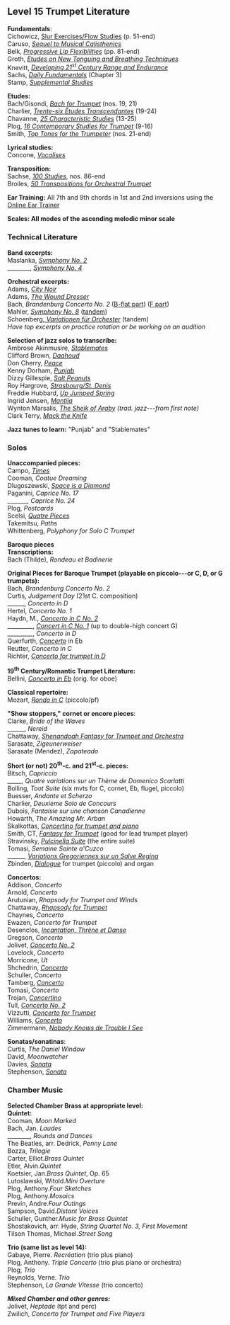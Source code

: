 ## Level 15 Trumpet Literature  
**Fundamentals**:  
Cichowicz, [Slur Exercises/Flow Studies](https://www.dropbox.com/s/4svl5bhshnksjhv/Cichowicz-Flow-Studies.pdf?dl=0) (p. 51-end)  
Caruso, [*Sequel to Musical Calisthenics*](https://www.dropbox.com/s/io3zdw5dlfo1pwc/Caruso%2C%20Derasse%2C%20Sequel%20to%20Musical%20Calisthenics.pdf?dl=0)  
Belk, [*Progressive Lip Flexibilities*](https://www.dropbox.com/s/7sz2tv13vc2ipuz/Belk%2C%20Progressive%20Lip%20Flexibilities.pdf?dl=0) (pp. 81-end)  
Groth, [*Etudes on New Tonguing and Breathing Techniques*](https://www.dropbox.com/s/2s4xy5qbc0g169n/Groth%2C%20Etuden%20uber%20neue%20Zungenstob%20und%20Atem%20Techniken.pdf?dl=0)  
Knevitt, [*Developing 21<sup>st</sup> Century Range and Endurance*](https://www.dropbox.com/s/qym3sz7j7221sis/Knevitt%2C%20Developing-21st-Century-Range-and-Endurance-on-Trumpet.pdf?dl=0)  
Sachs, [*Daily Fundamentals*](https://www.dropbox.com/s/uitood5nqkaulh1/Sachs%20Daily%20Fundamentals.pdf?dl=0) (Chapter 3)  
Stamp, [*Supplemental Studies*](https://www.dropbox.com/s/y2c9ifylls2xuc6/Stamp%2C%20Supplemental%20Studies.pdf?dl=0)  
  
**Etudes:**  
Bach/Gisondi, [*Bach for Trumpet*](https://www.dropbox.com/s/la9vdzb1at6otoy/Gisondi%2C%20Bach_For_Trumpet.pdf?dl=0) (nos. 19, 21)  
Charlier, [*Trente-six Études Transcendantes*](https://www.dropbox.com/s/btdtztjog1l50wh/Charlier%20-%2036%20Etudes%20for%20Trumpet.pdf?dl=0) (19-24)  
Chavanne, [*25 Characteristic Studies*](https://www.dropbox.com/s/fxc0cjtftaddxww/Chavanne%2C%2025-Characteristic-Studies.pdf?dl=0) (13-25)  
Plog, [*16 Contemporary Studies for Trumpet*](https://www.dropbox.com/s/akqi8q9ldwu8486/Plog%2C%2016-Contemporary-Etudes-for-Trumpet.pdf?dl=0) (9-16)  
Smith, [*Top Tones for the Trumpeter*](https://www.dropbox.com/s/a2ws9fnt83eyvrc/Smith-Toptones.pdf?dl=0) (nos. 21-end)  
  
**Lyrical studies:**  
Concone, [*Vocalises*](https://www.dropbox.com/s/ulcihu21nmzur3t/Concone%2C%20Complete%20Solfeggi%20tpt.pdf?dl=0)  
  
**Transposition:**  
Sachse, [*100 Studies*](https://www.dropbox.com/s/m8prssj7y8p6ljy/Sachse%20100%20Studies.pdf?dl=0), nos. 86-end  
Broiles, [*50 Transpositions for Orchestral Trumpet*](https://www.dropbox.com/s/xcawt7gvp2oojwa/Broiles%2C%2050%20Transpositions%20for%20Orchestral%20Trumpet.pdf?dl=0)  
  
**Ear Training:** All 7th and 9th chords in 1st and 2nd inversions using the [Online Ear Trainer](https://www.iwasdoingallright.com/tools/ear_training/online/)  
  
**Scales: All modes of the ascending melodic minor scale**  
  
### Technical Literature  
**Band excerpts:**  
Maslanka, [*Symphony No. 2*](https://www.dropbox.com/s/rtdzgevgo6gij2m/Maslanka%2C%20Symphony%20No.%202%20excerpts.pdf?dl=0)  
\_\_\_\_\_\_\_\_, [*Symphony No. 4*](https://www.dropbox.com/s/xvaqzhs0nl5zwgw/Maslanka%2C%20Symphony%20No.%204%20excerpts.pdf?dl=0)  

**Orchestral excerpts:**  
Adams, [*City Noir*](https://www.dropbox.com/s/ujn1i4941xlmo7o/Sachs%2C%20The%20Orchestral%20Trumpet%20%28searchable%20text%29.pdf?dl=0)  
Adams, [*The Wound Dresser*](https://www.dropbox.com/s/ujn1i4941xlmo7o/Sachs%2C%20The%20Orchestral%20Trumpet%20%28searchable%20text%29.pdf?dl=0)  
Bach, *Brandenburg Concerto No. 2* ([B-flat part](https://www.dropbox.com/s/fkqsb244cabo6w4/Bach%2C%20Brandenburg%20Concerto%20No.%202%20in%20Bb%20excerpts%20HME.pdf?dl=0)) ([F part](https://www.dropbox.com/s/1pafdtz2xdax9y6/Bach%2C%20Brandenburg%20Concerto%20No.%202%20in%20F%20excerpts%20HME.pdf?dl=0))  
Mahler, [*Symphony No. 8*](https://www.dropbox.com/s/05ycgvorcemyy3g/Sachs%2C%20Mahler%20Symph%20Works%2C%20vol%203%20IMC.pdf?dl=0) ([tandem](https://www.dropbox.com/s/0eerjcvtmf4i4oa/Mahler%2C%20Symphony%20No.%208%20excerpts%20tandem%20HME.pdf?dl=0))  
Schoenberg[*, Variationen für Orchester*](https://www.dropbox.com/s/gpodml9wyhg7amd/Schoenberg%2C%20Variationen%20fur%20Orchester%20excerpts%20tandem%20HME.pdf?dl=0) (tandem)  
*Have top excerpts on practice rotation or be working on an audition*  
  
**Selection of jazz solos to transcribe:**  
Ambrose Akinmusire, [*Stablemates*](https://youtu.be/9_Hj5Wd49iU)  
Clifford Brown, [*Daahoud*](https://youtu.be/lv4EarQxGMo)  
Don Cherry, [*Peace*](https://youtu.be/nAomEYBpJsg?t=255)  
Kenny Dorham, [*Punjab*](https://youtu.be/VOYqO3zwYIU?t=204)  
Dizzy Gillespie, [*Salt Peanuts*](https://youtu.be/gg1Wl-NmzWg?t=129)  
Roy Hargrove, [*Strasbourg/St. Denis*](https://youtu.be/PZ4oyVMtVvg?t=235)  
Freddie Hubbard, [*Up Jumped Spring*](https://youtu.be/khby51sf82s)  
Ingrid Jensen, [*Mantija*](https://youtu.be/SvQ6dCny0l4?t=118)  
Wynton Marsalis, *[The Sheik of Araby](https://youtu.be/ZBJ-MmTA-eU) (trad. jazz---from first note)*  
Clark Terry, [*Mack the Knife*](https://youtu.be/HaEF6xfijL0)  
  
**Jazz tunes to learn:** "Punjab" and "Stablemates"  
  
### Solos  
**Unaccompanied pieces:**  
Campo, [*Times*](https://www.dropbox.com/s/jjoepbvxyyb2rrg/Campo%2C%20Times%20solo%20unaccompanied%20tpt.pdf?dl=0)  
Cooman, *Coatue Dreaming*  
Dlugoszewski, [*Space is a Diamond*](https://www.dropbox.com/s/4v8iwjlhlt1q3y8/Dlugoszewski%2C%20Space%20is%20a%20Diamond%20unaccompanied%20tpt.pdf?dl=0)  
Paganini, *Caprice No. 17*  
\_\_\_\_\_\_\_, *Caprice No. 24*  
Plog, *Postcards*  
Scelsi, [*Quatre Pieces*](https://www.dropbox.com/s/6rgnbf2w2ef6gbj/Scelsi%2C%20Quatre%20Pieces%20unaccompanied.pdf?dl=0)  
Takemitsu, *Paths*  
Whittenberg, *Polyphony for Solo C Trumpet*  
  
**Baroque pieces**  
**Transcriptions:**  
Bach (Thilde), *Rondeau et Badinerie*  
  
**Original Pieces for Baroque Trumpet (playable on piccolo---or C, D, or G trumpets):**  
Bach, *Brandenburg Concerto No. 2*  
Curtis, *Judgement Day* (21st C. composition)  
\_\_\_\_\_\_, *Concerto in D*  
Hertel, *Concerto No. 1*  
Haydn, M., [*Concerto in C No. 2*](https://www.dropbox.com/s/wdr73p802uu3qye/Haydn%2C%20Tarr%2C%20Trumpet%20Concerto%20No.%202%20Ctpt.pdf?dl=0)  
\_\_\_\_\_\_\_\_\_, [*Concert in C No. 1*](https://www.dropbox.com/s/r07q7r4lzh7v8qm/Haydn%2C%20Concertino%20per%20il%20Clarino%20tpt%20pf.pdf?dl=0) (up to double-high concert G)  
\_\_\_\_\_\_\_\_\_, *Concerto in D*  
Querfurth, [*Concerto*](https://www.dropbox.com/s/ov00t4e59pt3xuu/Querfurth%2C%20Concerto%20Eb%20tpt%20no%20pf.pdf?dl=0) in Eb  
Reutter, *Concerto in C*  
Richter, [*Concerto for trumpet in D*](https://www.dropbox.com/s/d44gpkz1v6532gw/Richter%2C%20Konzert%20fur%20Trompete%20tpt%2C%20pf.pdf?dl=0)  
  
**19<sup>th</sup> Century/Romantic Trumpet Literature:**  
Bellini, [*Concerto in Eb*](https://www.dropbox.com/s/1ulm3oqdxdfcd9l/high%20trumpet%20all%20of%20it.pdf?dl=0) (orig. for oboe)  
  
**Classical repertoire:**  
Mozart, [*Rondo in C*](https://www.dropbox.com/s/yv9u71u9fv8mpu2/Mozart%2C%20Rondo%20C%20Bb%20pf.pdf?dl=0) (piccolo/pf)  
  
**"Show stoppers," cornet or encore pieces**:  
Clarke, *Bride of the Waves*  
\_\_\_\_\_\_, *Nereid*  
Chattaway, [*Shenandoah Fantasy for Trumpet and Orchestra*](https://www.dropbox.com/s/z5t59yz6i1jtpub/Chattaway%2C%20Shenandoah%20Fantasy%20tpt%20%28no%20band%29.pdf?dl=0)  
Sarasate, *Zigeunerweiser*  
Sarasate (Mendez), *Zapateado*  
  
**Short (or not) 20<sup>th</sup>-c. and 21<sup>st</sup>-c. pieces:**  
Bitsch, *Capriccio*  
\_\_\_\_\_, *Quatre variations sur un Thème de Domenico Scarlatti*  
Bolling, *Toot Suite* (six mvts for C, cornet, Eb, flugel, piccolo)  
Buesser, *Andante et Scherzo*  
Charlier, *Deuxieme Solo de Concours*  
Dubois, *Fantaisie sur une chanson Canadienne*  
Howarth, *The Amazing Mr. Arban*  
Skalkottas, [*Concertino for trumpet and piano*](https://www.dropbox.com/s/anzg7wexur9wbmz/Skalkottas%2C%20Concertino%20tpt%20%28missing%20pf%29.pdf?dl=0)  
Smith, CT, [*Fantasy for Trumpet*](https://www.dropbox.com/s/mznsysq59822gzw/Smith%2C%20Claude%2C%20Fantasy%20for%20Trumpet%20tpt%20pf.pdf?dl=0) (good for lead trumpet player)  
Stravinsky, [*Pulcinella Suite*](https://www.dropbox.com/s/s6joa9eipwdb5bk/Stravinsky%2C%20Pienaar%2C%20Pulcinella%20Suite%20tpt%20pf.pdf?dl=0) (the entire suite)  
Tomasi, *Semaine Sainte a'Cuzco*  
\_\_\_\_\_\_, [*Variations Gregoriennes sur un Salve Regina*](https://www.dropbox.com/s/2ucm2fzxkfwv8j3/Tomasi%2C%20Variations%20Gregoriennes%20sur%20un%20Salve%20Regina%20Bb%20C%20pf.pdf?dl=0)  
Zbinden, [*Dialogue*](https://www.dropbox.com/s/jtahky7jrfoykqs/Zbinden%2C%20Dialogue%20tpt%20org.pdf?dl=0) for trumpet (piccolo) and organ  
  
**Concertos:**  
Addison, *Concerto*  
Arnold, *Concerto*  
Arutunian, *Rhapsody for Trumpet and Winds*  
Chattaway, [*Rhapsody for Trumpet*](https://www.dropbox.com/s/5qlk430fnj4wfvp/Chattaway%2C%20Rhapsody%20for%20Trumpet%20no%20pf.pdf?dl=0)  
Chaynes, *Concerto*  
Ewazen, *Concerto for Trumpet*  
Desenclos, [*Incantation, Thrène et Danse*](https://www.dropbox.com/s/4j30xpbwrc35u0p/Desenclos%2C%20Incantation%20Threne%20et%20Danse%20tpt%20pf.pdf?dl=0)  
Gregson, *Concerto*  
Jolivet, [*Concerto No. 2*](https://www.dropbox.com/s/3jxfmjpom3iz7hu/Jolivet%2C%20Second%20Concerto%20Pour%20Trompette%20tpt%20pf.pdf?dl=0)  
Lovelock, *Concerto*  
Morricone, *Ut*  
Shchedrin, [*Concerto*](https://www.dropbox.com/s/a8fja13dwfwbcn8/Schuller%2C%20Concerto%20tpt%20pf.pdf?dl=0)  
Schuller, *Concerto*  
Tamberg, [*Concerto*](https://www.dropbox.com/s/ld1bk5l65vk3mnl/Tamberg%2C%20Trumpet%20Concerto%20tpt%20pf.pdf?dl=0)  
Tomasi, *Concerto*  
Trojan, [*Concertino*](https://www.dropbox.com/s/e2l7iwvc5fcnt6a/Trojan%2C%20Concertino%20per%20tromba%20Ctpt%20pf.pdf?dl=0)  
Tull, [*Concerto No. 2*](https://www.dropbox.com/s/ar4f81c7nz9zntb/Tull%2C%20Concerto%20No.%202%20tpt%20pf%20perc.pdf?dl=0)  
Vizzutti, [*Concerto for Trumpet*](https://www.dropbox.com/s/8khm27ma9so2dur/Vizzutti%20-%20Concerto%20for%20Trumpet%20tpt.pdf?dl=0)  
Williams, [*Concerto*](https://www.dropbox.com/s/xpsv6npghdz0l13/Williams%2C%20Concerto%20C%20or%20Bb%20pf.pdf?dl=0)  
Zimmermann, [*Nobody Knows de Trouble I See*](https://www.dropbox.com/s/yze4l2psuampo2y/Zimmermann%2C%20Nobody%20Knows%20de%20Trouble%20I%20See%20tpt%20missing%20accompaniment.pdf?dl=0)  
  
**Sonatas/sonatinas**:  
Curtis, *The Daniel Window*  
David, *Moonwatcher*  
Davies, [*Sonata*](https://www.dropbox.com/s/8d64fiehvg8pzcw/Davies%2C%20Sonata%20Dtpt%20pf.pdf?dl=0)  
Stephenson, [*Sonata*](https://www.dropbox.com/s/b9202zt91umvwv6/Stephenson%2C%20Sonata%20Ctpt%20pf.pdf?dl=0)  
  
### Chamber Music  
**Selected Chamber Brass at appropriate level:**  
**Quintet:**  
Cooman, *Moon Marked*  
Bach, Jan. *Laudes*  
\_\_\_\_\_\_\_\_, *Rounds and Dances*  
The Beatles, arr. Dedrick, *Penny Lane*  
Bozza, *Trilogie*  
Carter, Elliot.*Brass Quintet*  
Etler, Alvin.*Quintet*  
Koetsier, Jan.*Brass Quintet*, Op. 65  
Lutoslawski, Witold.*Mini Overture*  
Plog, Anthony.*Four Sketches*  
Plog, Anthony.*Mosaics*  
Previn, Andre.*Four Outings*  
Sampson, David.*Distant Voices*  
Schuller, Gunther.*Music for Brass Quintet*  
Shostakovich, arr. Hyde, *String Quartet No. 3, First Movement*  
Tilson Thomas, Michael.*Street Song*  
  
**Trio (same list as level 14):**  
Gabaye, Pierre. *Recréation* (trio plus piano)  
Plog, Anthony. *Triple Concerto* (trio plus piano or orchestra)  
Plog, *Trio*  
Reynolds, Verne. *Trio*  
Stephenson, *La Grande Vitesse* (trio concerto)  
  
***Mixed Chamber and other genres:***  
Jolivet, *Heptade* (tpt and perc)  
Zwilich, *Concerto for Trumpet and Five Players*  
